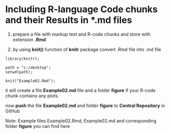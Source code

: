 Including R-language Code chunks and their Results in *.md files
================================================================
1. prepare a file with markup text and R-code chunks and store with extension **.Rmd**

2. by using **knit()** function of **knitr** package convert .Rmd file into .md file

```{r results="hide"}
library(knitr);

path = "c:/desktop";
setwd(path);

knit("Example02.Rmd");
```

it will create a file **Example02.md** file and a folder **figure** if your R-code chunk contains any plots. 

now **push** the file **Example02.md** and folder **figure** to **Central Repository** in GitHub

Note: Example files Example02.Rmd, Example02.md and corresponding folder **figure** you can find here
